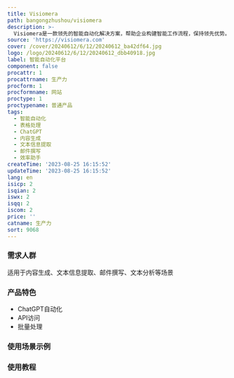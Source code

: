```yaml
---
title: Visiomera
path: bangongzhushou/visiomera
description: >-
  Visiomera是一款领先的智能自动化解决方案，帮助企业构建智能工作流程，保持领先优势。它可以自动化ChatGPT，提供API访问，支持批量处理，实现内容生成、文本信息提取、邮件撰写、文本分析等功能。Visiomera提供简单易用的资源和全面的文档，帮助用户充分发挥AI驱动的工作流程和集成的潜力，自信地优化业务流程。
source: 'https://visiomera.com'
cover: /cover/20240612/6/12/20240612_ba42df64.jpg
logo: /logo/20240612/6/12/20240612_dbb40918.jpg
label: 智能自动化平台
component: false
procattr: 1
procattrname: 生产力
procform: 1
procformname: 网站
proctype: 1
proctypename: 普通产品
tags:
  - 智能自动化
  - 表格处理
  - ChatGPT
  - 内容生成
  - 文本信息提取
  - 邮件撰写
  - 效率助手
createTime: '2023-08-25 16:15:52'
updateTime: '2023-08-25 16:15:52'
lang: en
isicp: 2
isqian: 2
iswx: 2
isqq: 2
iscom: 2
price: ''
catname: 生产力
sort: 9068
---
```




### 需求人群
适用于内容生成、文本信息提取、邮件撰写、文本分析等场景

### 产品特色
- ChatGPT自动化
- API访问
- 批量处理

### 使用场景示例


### 使用教程


  

